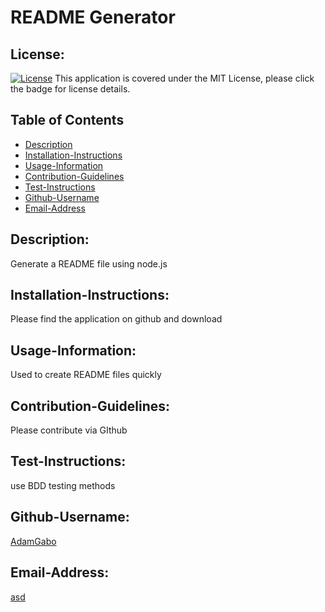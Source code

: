 # README Generator
## License:
[![License](https://img.shields.io/badge/License-MIT-blue.svg)](https://opensource.org/licenses/MIT)
This application is covered under the MIT License, please click the badge for license details. 
## Table of Contents
- [Description](#Description)
- [Installation-Instructions](#Installation-Instructions)
- [Usage-Information](#Usage-Information)
- [Contribution-Guidelines](#Contribution-Guidelines)
- [Test-Instructions](#Test-Instructions)
- [Github-Username](#Github-Username)
- [Email-Address](#Email-Address)

## Description: 
Generate a README file using node.js
## Installation-Instructions: 
Please find the application on github and download
## Usage-Information: 
Used to create README files quickly 
## Contribution-Guidelines: 
Please contribute via GIthub 
## Test-Instructions: 
use BDD testing methods 
## Github-Username: 
[AdamGabo](https://github.com/AdamGabo)
## Email-Address: 
[asd](mailto:asd)


